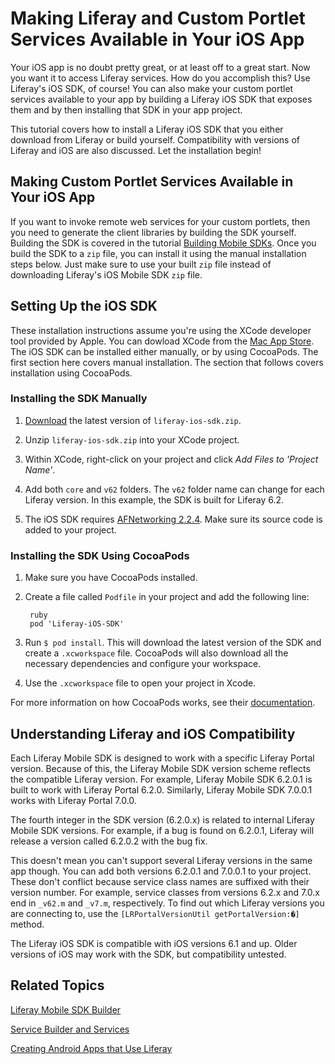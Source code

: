 # Making Liferay and Custom Portlet Services Available in Your iOS App [](id=making-liferay-and-custom-portlet-services-available-in-your-ios-app)

Your iOS app is no doubt pretty great, or at least off to a great start. Now you 
want it to access Liferay services. How do you accomplish this? Use Liferay's 
iOS SDK, of course! You can also make your custom portlet services available to
your app by building a Liferay iOS SDK that exposes them and by then installing
that SDK in your app project. 

This tutorial covers how to install a Liferay iOS SDK that you either download 
from Liferay or build yourself. Compatibility with versions of Liferay and iOS 
are also discussed. Let the installation begin! 

## Making Custom Portlet Services Available in Your iOS App 

If you want to invoke remote web services for your custom portlets, then you 
need to generate the client libraries by building the SDK yourself. Building the 
SDK is covered in the tutorial
[Building Mobile SDKs](/develop/tutorials/-/knowledge_base/building-mobile-sdks).
Once you build the SDK to a `zip` file, you can install it using the manual 
installation steps below. Just make sure to use your built `zip` file instead of
downloading Liferay's iOS Mobile SDK `zip` file. 

## Setting Up the iOS SDK 

These installation instructions assume you're using the XCode developer tool 
provided by Apple. You can dowload XCode from the [Mac App Store](https://itunes.apple.com/us/app/xcode/id497799835?ls=1&mt=12).
The iOS SDK can be installed either manually, or by using CocoaPods. The first 
section here covers manual installation. The section that follows covers 
installation using CocoaPods. 

### Installing the SDK Manually 

1. [Download](https://www.liferay.com/community/liferay-projects/liferay-mobile-sdk) the latest version of `liferay-ios-sdk.zip`. 

2. Unzip `liferay-ios-sdk.zip` into your XCode project. 

3. Within XCode, right-click on your project and click 
   *Add Files to 'Project Name'*. 
   
4. Add both `core` and `v62` folders. The `v62` folder name can change for each
   Liferay version. In this example, the SDK is built for Liferay 6.2. 
   
5. The iOS SDK requires [AFNetworking 2.2.4](https://github.com/AFNetworking/AFNetworking/releases/tag/2.2.4).
   Make sure its source code is added to your project.

### Installing the SDK Using CocoaPods 

1. Make sure you have CocoaPods installed.

2. Create a file called `Podfile` in your project and add the following line:

        ruby
        pod 'Liferay-iOS-SDK'

3. Run `$ pod install`. This will download the latest version of the SDK and 
   create a `.xcworkspace` file. CocoaPods will also download all the necessary 
   dependencies and configure your workspace.

4. Use the `.xcworkspace` file to open your project in Xcode.

For more information on how CocoaPods works, see their [documentation](http://guides.cocoapods.org/using/index.html).

## Understanding Liferay and iOS Compatibility 

Each Liferay Mobile SDK is designed to work with a specific Liferay Portal 
version. Because of this, the Liferay Mobile SDK version scheme reflects the 
compatible Liferay version. For example, Liferay Mobile SDK 6.2.0.1 is built to 
work with Liferay Portal 6.2.0. Similarly, Liferay Mobile SDK 7.0.0.1 works with 
Liferay Portal 7.0.0.

The fourth integer in the SDK version (6.2.0.x) is related to internal Liferay
Mobile SDK versions. For example, if a bug is found on 6.2.0.1, Liferay will
release a version called 6.2.0.2 with the bug fix.

This doesn't mean you can't support several Liferay versions in the same app 
though. You can add both versions 6.2.0.1 and 7.0.0.1 to your project. These 
don't conflict because service class names are suffixed with their version 
number. For example, service classes from versions 6.2.x and 7.0.x end in 
`_v62.m` and `_v7.m`, respectively. To find out which Liferay versions you are 
connecting to, use the `[LRPortalVersionUtil getPortalVersion:�]` method. 

The Liferay iOS SDK is compatible with iOS versions 6.1 and up. Older versions 
of iOS may work with the SDK, but compatibility untested. 

## Related Topics

[Liferay Mobile SDK Builder](/develop/tutorials/-/knowledge_base/liferay-mobile-sdk-builder)

[Service Builder and Services](/develop/tutorials/-/knowledge_base/service-builder)

[Creating Android Apps that Use Liferay](/develop/tutorials/-/creating-android-apps-that-use-liferay)

